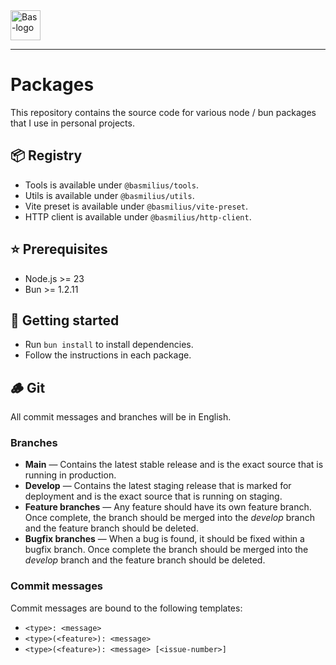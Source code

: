 <a href="https://bas.dev" target="_blank" rel="noopener">
	<img src="https://bmcdn.nl/assets/branding/logo.svg" alt="Bas-logo" height="48"/>
</a>

---

# Packages

This repository contains the source code for various node / bun packages that I use in personal projects.

## 📦 Registry

- Tools is available under `@basmilius/tools`.
- Utils is available under `@basmilius/utils`.
- Vite preset is available under `@basmilius/vite-preset`.
- HTTP client is available under `@basmilius/http-client`.

## ⭐️ Prerequisites

- Node.js >= 23
- Bun >= 1.2.11

## 🚀 Getting started

- Run `bun install` to install dependencies.
- Follow the instructions in each package.

## 🪵 Git

All commit messages and branches will be in English.

### Branches

- **Main** — Contains the latest stable release and is the exact source that is running in production.
- **Develop** — Contains the latest staging release that is marked for deployment and is the exact source that is running on staging.
- **Feature branches** — Any feature should have its own feature branch. Once complete, the branch should be merged into the _develop_ branch and the feature branch should be deleted.
- **Bugfix branches** — When a bug is found, it should be fixed within a bugfix branch. Once complete the branch should be merged into the _develop_ branch and the feature branch should be deleted.

### Commit messages

Commit messages are bound to the following templates:

- `<type>: <message> `
- `<type>(<feature>): <message>`
- `<type>(<feature>): <message> [<issue-number>]`

